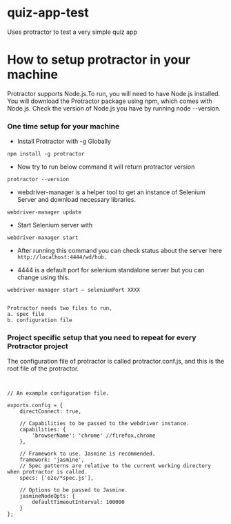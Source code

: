 # quiz-app-test
Uses protractor to test a very simple quiz app


# How to setup protractor in your machine

Protractor supports Node.js.To run, you will need to have Node.js installed. You will download the Protractor package using npm, which comes with Node.js. 
Check the version of Node.js you have by running node --version. 

### One time setup for your machine 

- Install Protractor with -g Globally

`npm install -g protractor`

- Now try to run below command it will return protractor version

`protractor --version`

- webdriver-manager is a helper tool to get an instance of Selenium Server and download necessary libraries.

`webdriver-manager update`

- Start Selenium server with

`webdriver-manager start`

- After running this command you can check status about the server here `http://localhost:4444/wd/hub.`

- 4444 is a default port for selenium standalone server but you can change using this.

`webdriver-manager start — seleniumPort XXXX`

```

Protractor needs two files to run,
a. spec file
b. configuration file

```

### Project specific setup that you need to repeat for every Protractor project

The configuration file of protractor is called protractor.conf.js, and this is the root file of the protractor. 

```


// An example configuration file.

exports.config = {
    directConnect: true,

    // Capabilities to be passed to the webdriver instance.
    capabilities: {
        'browserName': 'chrome' //firefox,chrome
    },

    // Framework to use. Jasmine is recommended.
    framework: 'jasmine',
    // Spec patterns are relative to the current working directory when protractor is called.
    specs: ['e2e/*spec.js'],

    // Options to be passed to Jasmine.
    jasmineNodeOpts: {
        defaultTimeoutInterval: 100000
    }
};


```

